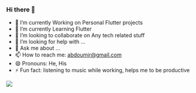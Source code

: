 ### Hi there 👋

- 🔭 I’m currently Working on Personal Flutter projects
- 🌱 I’m currently Learning Flutter
- 👯 I’m looking to collaborate on Any tech related stuff
- 🤔 I’m looking for help with ...
- 💬 Ask me about ...
- 📫 How to reach me: abdoumjr@gmail.com
- 😄 Pronouns: He, His
- ⚡ Fun fact: listening to music while working, helps me to be productive

<img src="https://github-readme-stats.vercel.app/api?username=0x4bd0&&show_icons=true&title_color=ffffff&count_private=true&icon_color=bb2acf&text_color=daf7dc&bg_color=151515">
